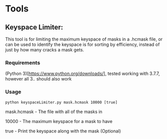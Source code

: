 # Tools

## Keyspace Limiter:

This tool is for limiting the maximum keyspace of masks in a .hcmask file, or can be used to identify the keyspace is for sorting by efficiency, instead of just by how many cracks a mask gets.

### Requirements
(Python 3)[https://www.python.org/downloads/], tested working with 3.7.7, however all 3.*.* should also work

### Usage
```
python keyspaceLimiter.py mask.hcmask 10000 [true]
```
mask.hcmask - The file with all of the masks in

10000 - The maximum keyspace for a mask to have

true - Print the keyspace along with the mask (Optional)
